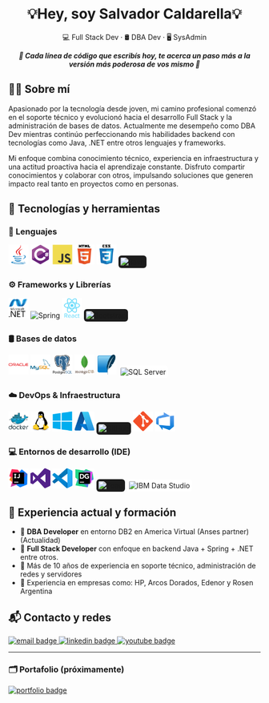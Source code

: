 <h1 align="center">💡Hey, soy Salvador Caldarella💡</h1>
<p align="center"> 💻 Full Stack Dev · 🛢️ DBA Dev · 🖥️ SysAdmin</p>

<p align="center">
  <strong><em>🚀 Cada línea de código que escribís hoy, te acerca un paso más a la versión más poderosa de vos mismo 🚀</em></strong>
</p>

## 🧑‍💻 Sobre mí

Apasionado por la tecnología desde joven, mi camino profesional comenzó en el soporte técnico y evolucionó hacia el desarrollo Full Stack y la administración de bases de datos. Actualmente me desempeño como DBA Dev  mientras continúo perfeccionando mis habilidades backend con tecnologías como Java, .NET entre otros lenguajes y frameworks.

Mi enfoque combina conocimiento técnico, experiencia en infraestructura y una actitud proactiva hacia el aprendizaje constante. Disfruto compartir conocimientos y colaborar con otros, impulsando soluciones que generen impacto real tanto en proyectos como en personas.

## 🧰 Tecnologías y herramientas

### 📘 Lenguajes
<p>
  <img src="https://raw.githubusercontent.com/devicons/devicon/master/icons/java/java-original.svg" alt="Java" width="40" height="40"/>
  <img src="https://raw.githubusercontent.com/devicons/devicon/master/icons/csharp/csharp-original.svg" alt="C#" width="40" height="40"/>
  <img src="https://raw.githubusercontent.com/devicons/devicon/master/icons/javascript/javascript-original.svg" alt="JavaScript" width="40" height="40"/>
  <img src="https://raw.githubusercontent.com/devicons/devicon/master/icons/html5/html5-original-wordmark.svg" alt="HTML5" width="40" height="40"/>
  <img src="https://raw.githubusercontent.com/devicons/devicon/master/icons/css3/css3-original-wordmark.svg" alt="CSS3" width="40" height="40"/>
  <img src="https://cdn.jsdelivr.net/gh/devicons/devicon/icons/bash/bash-original.svg" alt="Bash" width="40" height="40" style="background-color:#1c1c1c; border-radius:6px; padding:4px"/>
</p>

### ⚙️ Frameworks y Librerías
<p>
  <img src="https://raw.githubusercontent.com/devicons/devicon/master/icons/dot-net/dot-net-original-wordmark.svg" alt=".NET" width="40" height="40"/>
  <img src="https://www.vectorlogo.zone/logos/springio/springio-icon.svg" alt="Spring" width="40" height="40"/>
  <img src="https://raw.githubusercontent.com/devicons/devicon/master/icons/react/react-original-wordmark.svg" alt="React" width="40" height="40"/>
  <img src="https://cdn.jsdelivr.net/gh/devicons/devicon/icons/bootstrap/bootstrap-plain.svg" alt="Bootstrap" width="40" height="40" style="background-color:#1c1c1c; border-radius:6px; padding:4px"/>
</p>

### 🛢️ Bases de datos
<p>
  <img src="https://raw.githubusercontent.com/devicons/devicon/master/icons/oracle/oracle-original.svg" alt="Oracle" width="40" height="40"/>
  <img src="https://raw.githubusercontent.com/devicons/devicon/master/icons/mysql/mysql-original-wordmark.svg" alt="MySQL" width="40" height="40"/>
  <img src="https://raw.githubusercontent.com/devicons/devicon/master/icons/postgresql/postgresql-original-wordmark.svg" alt="PostgreSQL" width="40" height="40"/>
  <img src="https://raw.githubusercontent.com/devicons/devicon/master/icons/mongodb/mongodb-original-wordmark.svg" alt="MongoDB" width="40" height="40"/>
  <img src="https://raw.githubusercontent.com/devicons/devicon/master/icons/sqlite/sqlite-original.svg" alt="SQLite" width="40" height="40"/>
  <img src="https://cdn.jsdelivr.net/gh/devicons/devicon/icons/microsoftsqlserver/microsoftsqlserver-plain.svg" alt="SQL Server" width="40" height="40" style="background-color:white; border-radius:6px; padding:4px"/>
</p>

### ☁️ DevOps & Infraestructura
<p>
  <img src="https://raw.githubusercontent.com/devicons/devicon/master/icons/docker/docker-original-wordmark.svg" alt="Docker" width="40" height="40"/>
  <img src="https://raw.githubusercontent.com/devicons/devicon/master/icons/linux/linux-original.svg" alt="Linux" width="40" height="40"/>
  <img src="https://raw.githubusercontent.com/devicons/devicon/master/icons/windows8/windows8-original.svg" alt="Windows Server" width="40" height="40"/>
  <img src="https://raw.githubusercontent.com/devicons/devicon/master/icons/azure/azure-original.svg" alt="Azure" width="40" height="40"/>
  <img src="https://cdn.jsdelivr.net/gh/devicons/devicon/icons/github/github-original.svg" alt="GitHub" width="40" height="40" style="background-color:#1c1c1c; border-radius:6px; padding:4px"/>
  <img src="https://raw.githubusercontent.com/devicons/devicon/master/icons/git/git-original.svg" alt="Git" width="40" height="40"/>
  <img src="https://raw.githubusercontent.com/devicons/devicon/master/icons/azuredevops/azuredevops-original.svg" alt="Azure DevOps" width="40" height="40"/>
</p>

### 💻 Entornos de desarrollo (IDE)
<p>
  <img src="https://raw.githubusercontent.com/devicons/devicon/master/icons/intellij/intellij-original.svg" alt="IntelliJ IDEA" width="40" height="40"/>
  <img src="https://raw.githubusercontent.com/devicons/devicon/master/icons/visualstudio/visualstudio-plain.svg" alt="Visual Studio" width="40" height="40"/>
  <img src="https://raw.githubusercontent.com/devicons/devicon/master/icons/vscode/vscode-original.svg" alt="VS Code" width="40" height="40"/>
  <img src="https://raw.githubusercontent.com/devicons/devicon/master/icons/datagrip/datagrip-original.svg" alt="DataGrip" width="40" height="40"/>
  <img src="https://www.quest.com/images/patterns/zigzag/6-column/toad-white.png" alt="Toad" width="40" height="40" style="background-color:#1c1c1c; border-radius:6px; padding:4px"/>
  <img src="https://upload.wikimedia.org/wikipedia/commons/5/51/IBM_logo.svg" alt="IBM Data Studio" width="80" height="40" style="background-color:white; border-radius:6px; padding:4px"/>
</p>


## 📌 Experiencia actual y formación

- 🎯 **DBA Developer** en entorno DB2 en America Virtual (Anses partner) (Actualidad)
- 🧱 **Full Stack Developer** con enfoque en backend Java + Spring + .NET entre otros.
- 🧰 Más de 10 años de experiencia en soporte técnico, administración de redes y servidores
- 🏢 Experiencia en empresas como: HP, Arcos Dorados, Edenor y Rosen Argentina


## 📬 Contacto y redes

<p align="left">
  <a href="mailto:s.caldarella82@gmail.com">
    <img src="https://img.shields.io/badge/Gmail-s.caldarella82@gmail.com-D14836?style=for-the-badge&logo=gmail&logoColor=white" alt="email badge"/>
  </a>
  <a href="https://www.linkedin.com/in/salvadorcaldarella82/" target="_blank">
    <img src="https://img.shields.io/badge/LinkedIn-Salvador%20Caldarella-0077B5?style=for-the-badge&logo=linkedin&logoColor=white" alt="linkedin badge"/>
  </a>
  <a href="https://www.youtube.com/@salvatury" target="_blank">
    <img src="https://img.shields.io/badge/Youtube-salvatury-FF0000?style=for-the-badge&logo=youtube&logoColor=white" alt="youtube badge"/>
  </a>
</p>

---

### 🗂️ Portafolio (próximamente)

<a href="#">
  <img src="https://img.shields.io/badge/Portafolio-Próximamente-informational?style=for-the-badge&logo=github" alt="portfolio badge"/>
</a>
